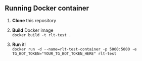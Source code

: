 
## Running Docker container
1. **Clone** this repository
2. **Build** Docker image <br>
   `docker build -t rlt-test .`

3. **Run** it! <br>
   `docker run -d --name=rlt-test-container -p 5000:5000 -e TG_BOT_TOKEN="YOUR_TG_BOT_TOKEN_HERE" rlt-test`


